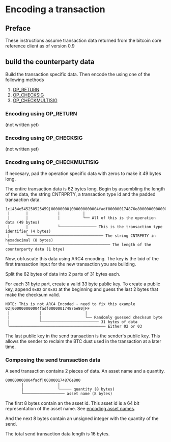 # Encoding a transaction

## Preface

These instructions assume transaction data returned from the bitcoin core reference client as of version 0.9


## build the counterparty data

Build the transaction specific data.  Then encode the using one of the following methods

1. [OP_RETURN](#encoding-using-op_return)
2. [OP_CHECKSIG](#encoding-using-op_checksig)
3. [OP_CHECKMULTISIG](#encoding-using-op_checkmultisig)


### Encoding using OP_RETURN

(not written yet)


### Encoding using OP_CHECKSIG

(not written yet)


### Encoding using OP_CHECKMULTISIG

If necesary, pad the operation specific data with zeros to make it 49 bytes long.

The entire transaction data is 62 bytes long.  Begin by assembling the length of the data, the string CNTRPRTY, a transaction type id and the padded transaction data.

```
1c|434e545250525459|00000000|000000000004fadf000000174876e800000000000000000000000000000000000000000000000000000000000000000000
 |       |             |          |
 |       |             |          └── All of this is the operation data (49 bytes)
 |       |             └──────────────── This is the transaction type identifier (4 bytes)
 |       └───────────────────────────────── The string CNTRPRTY in hexadecimal (8 bytes)
 └──────────────────────────────────────────── The length of the counterparty data (1 btye)
```

Now, obfuscate this data using ARC4 encoding.  The key is the txid of the first transaction input for the new transaction you are building.

Split the 62 bytes of data into 2 parts of 31 bytes each.

For each 31 byte part, create a valid 33 byte public key.  To create a public key, append `0x02` or `0x03` at the beginning and guess the last 2 bytes that make the checksum valid.

```
NOTE: This is not ARC4 Encoded - need to fix this example
02|000000000004fadf000000174876e80|FF
 |             |                   |
 |             |                   └── Randomly guessed checksum byte
 |             └───────────────────────── 31 bytes of data
 └────────────────────────────────────────── Either 02 or 03
 ```

The last public key in the send transaction is the sender's public key.  This allows the sender to reclaim the BTC dust used in the transaction at a later time.



### Composing the send transaction data

A send transaction contains 2 pieces of data.  An asset name and a quantity.

```
000000000004fadf|000000174876e800
       |               |
       |               └───── quantity (8 bytes)
       └────────────────── asset name (8 bytes)
```


The first 8 bytes contain an the asset id.  This asset id is a 64 bit representation of the asset name.  See [encoding asset names](encoding-asset-names.md).

And the next 8 bytes contain an unsigned integer with the quantity of the send.

The total send transaction data length is 16 bytes.


